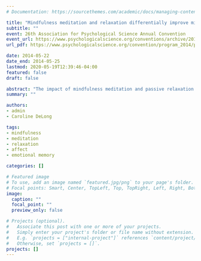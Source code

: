```yaml
---
# Documentation: https://sourcethemes.com/academic/docs/managing-content/

title: "Mindfulness meditation and relaxation differentially improve mindfulness and affect, not emotional memory"
subtitle: ""
event: 26th Association for Psychological Science Annual Convention
event_url: https://www.psychologicalscience.org/conventions/archive/2014-2
url_pdf: https://www.psychologicalscience.org/convention/program_2014/pdf/Poster%20Session%20XII.pdf

date: 2014-05-22
date_end: 2014-05-25
lastmod: 2020-05-19T12:39:46-04:00
featured: false
draft: false

abstract: "The impact of mindfulness meditation and passive relaxation on emotional memory, mindfulness, and affect was examined using brief mindfulness and relaxation inductions. Negative affect was significantly reduced by both. Mindfulness was significantly greater following the mindfulness induction. Despite improving affect and mindfulness, the inductions did not differentially affect emotional memory."
summary: ""

authors:
- admin
- Caroline DeLong

tags:
- mindfulness
- meditation
- relaxation
- affect
- emotional memory

categories: []

# Featured image
# To use, add an image named `featured.jpg/png` to your page's folder.
# Focal points: Smart, Center, TopLeft, Top, TopRight, Left, Right, BottomLeft, Bottom, BottomRight.
image:
  caption: ""
  focal_point: ""
  preview_only: false

# Projects (optional).
#   Associate this post with one or more of your projects.
#   Simply enter your project's folder or file name without extension.
#   E.g. `projects = ["internal-project"]` references `content/project/deep-learning/index.md`.
#   Otherwise, set `projects = []`.
projects: []
---
```

